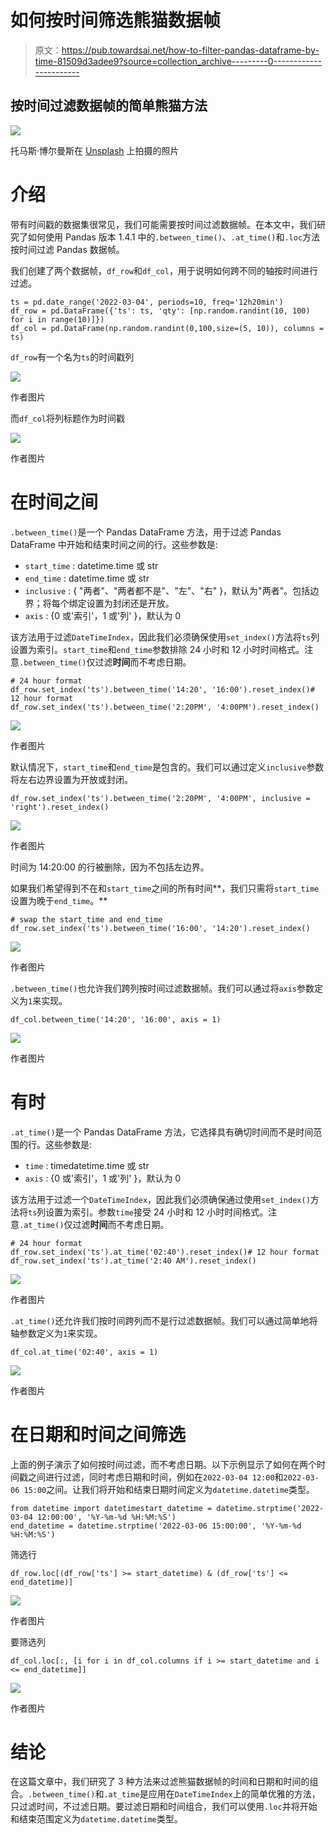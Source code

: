 # 如何按时间筛选熊猫数据帧

> 原文：<https://pub.towardsai.net/how-to-filter-pandas-dataframe-by-time-81509d3adee9?source=collection_archive---------0----------------------->

## 按时间过滤数据帧的简单熊猫方法

![](img/608b423fc4194015c1efa35ae92fc771.png)

托马斯·博尔曼斯在 [Unsplash](https://unsplash.com?utm_source=medium&utm_medium=referral) 上拍摄的照片

# 介绍

带有时间戳的数据集很常见，我们可能需要按时间过滤数据帧。在本文中，我们研究了如何使用 Pandas 版本 1.4.1 中的`.between_time()`、`.at_time()`和`.loc`方法按时间过滤 Pandas 数据帧。

我们创建了两个数据帧，`df_row`和`df_col`，用于说明如何跨不同的轴按时间进行过滤。

```
ts = pd.date_range('2022-03-04', periods=10, freq='12h20min')
df_row = pd.DataFrame({'ts': ts, 'qty': [np.random.randint(10, 100) for i in range(10)]})
df_col = pd.DataFrame(np.random.randint(0,100,size=(5, 10)), columns = ts)
```

`df_row`有一个名为`ts`的时间戳列

![](img/1f07364ee66139dec7a644c429cab98e.png)

作者图片

而`df_col`将列标题作为时间戳

![](img/d6a15ca621d0a822c662deaf2dd93a77.png)

作者图片

# 在时间之间

`.between_time()`是一个 Pandas DataFrame 方法，用于过滤 Pandas DataFrame 中开始和结束时间之间的行。这些参数是:

*   `start_time` : datetime.time 或 str
*   `end_time` : datetime.time 或 str
*   `inclusive` : { "两者"、"两者都不是"、"左"、"右" }，默认为"两者"。包括边界；将每个绑定设置为封闭还是开放。
*   `axis` : {0 或'索引'，1 或'列' }，默认为 0

该方法用于过滤`DateTimeIndex`，因此我们必须确保使用`set_index()`方法将`ts`列设置为索引。`start_time`和`end_time`参数排除 24 小时和 12 小时时间格式。注意`.between_time()`仅过滤**时间**而不考虑日期。

```
# 24 hour format
df_row.set_index('ts').between_time('14:20', '16:00').reset_index()# 12 hour format
df_row.set_index('ts').between_time('2:20PM', '4:00PM').reset_index()
```

![](img/6c9759d318ef4a9528def09b6e51655f.png)

作者图片

默认情况下，`start_time`和`end_time`是包含的。我们可以通过定义`inclusive`参数将左右边界设置为开放或封闭。

```
df_row.set_index('ts').between_time('2:20PM', '4:00PM', inclusive = 'right').reset_index()
```

![](img/91ff5fda289920931064f3de05a1c7c3.png)

作者图片

时间为 14:20:00 的行被删除，因为不包括左边界。

如果我们希望得到不在和`start_time`之间的所有时间**，我们只需将`start_time`设置为晚于`end_time`。**

```
# swap the start_time and end_time
df_row.set_index('ts').between_time('16:00', '14:20').reset_index()
```

![](img/c3c34df812edbd750f4cd813db578e9d.png)

作者图片

`.between_time()`也允许我们跨列按时间过滤数据帧。我们可以通过将`axis`参数定义为`1`来实现。

```
df_col.between_time('14:20', '16:00', axis = 1)
```

![](img/49a511557dcb806d4c9c13793269086f.png)

作者图片

# 有时

`.at_time()`是一个 Pandas DataFrame 方法，它选择具有确切时间而不是时间范围的行。这些参数是:

*   `time` : timedatetime.time 或 str
*   `axis` : {0 或'索引'，1 或'列' }，默认为 0

该方法用于过滤一个`DateTimeIndex`，因此我们必须确保通过使用`set_index()`方法将`ts`列设置为索引。参数`time`接受 24 小时和 12 小时时间格式。注意`.at_time()`仅过滤**时间**而不考虑日期。

```
# 24 hour format
df_row.set_index('ts').at_time('02:40').reset_index()# 12 hour format
df_row.set_index('ts').at_time('2:40 AM').reset_index()
```

![](img/69e6e3532461838625612bfb8aa9f81b.png)

作者图片

`.at_time()`还允许我们按时间跨列而不是行过滤数据帧。我们可以通过简单地将轴参数定义为`1`来实现。

```
df_col.at_time('02:40', axis = 1)
```

![](img/1f4379d389a6786bdeea86f4a227fcb3.png)

作者图片

# 在日期和时间之间筛选

上面的例子演示了如何按时间过滤，而不考虑日期。以下示例显示了如何在两个时间戳之间进行过滤，同时考虑日期和时间，例如在`2022-03-04 12:00`和`2022-03-06 15:00`之间。让我们将开始和结束日期时间定义为`datetime.datetime`类型。

```
from datetime import datetimestart_datetime = datetime.strptime('2022-03-04 12:00:00', '%Y-%m-%d %H:%M:%S')
end_datetime = datetime.strptime('2022-03-06 15:00:00', '%Y-%m-%d %H:%M:%S')
```

筛选行

```
df_row.loc[(df_row['ts'] >= start_datetime) & (df_row['ts'] <= end_datetime)]
```

![](img/56c41b9633b607c52aae9ddc7c3d106d.png)

作者图片

要筛选列

```
df_col.loc[:, [i for i in df_col.columns if i >= start_datetime and i <= end_datetime]]
```

![](img/7c94c0c94e3a885f6cc5438106c94a4b.png)

作者图片

# 结论

在这篇文章中，我们研究了 3 种方法来过滤熊猫数据帧的时间和日期和时间的组合。`.between_time()`和`.at_time`是应用在`DateTimeIndex`上的简单优雅的方法，只过滤时间，不过滤日期。要过滤日期和时间组合，我们可以使用`.loc`并将开始和结束范围定义为`datetime.datetime`类型。